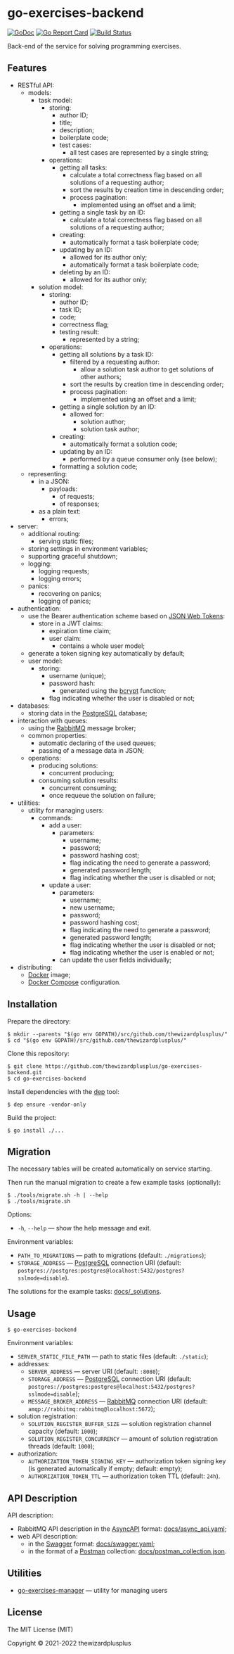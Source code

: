 # go-exercises-backend

[![GoDoc](https://godoc.org/github.com/thewizardplusplus/go-exercises-backend?status.svg)](https://godoc.org/github.com/thewizardplusplus/go-exercises-backend)
[![Go Report Card](https://goreportcard.com/badge/github.com/thewizardplusplus/go-exercises-backend)](https://goreportcard.com/report/github.com/thewizardplusplus/go-exercises-backend)
[![Build Status](https://app.travis-ci.com/thewizardplusplus/go-exercises-backend.svg?branch=master)](https://app.travis-ci.com/thewizardplusplus/go-exercises-backend)

Back-end of the service for solving programming exercises.

## Features

- RESTful API:
  - models:
    - task model:
      - storing:
        - author ID;
        - title;
        - description;
        - boilerplate code;
        - test cases:
          - all test cases are represented by a single string;
      - operations:
        - getting all tasks:
          - calculate a total correctness flag based on all solutions of a requesting author;
          - sort the results by creation time in descending order;
          - process pagination:
            - implemented using an offset and a limit;
        - getting a single task by an ID:
          - calculate a total correctness flag based on all solutions of a requesting author;
        - creating:
          - automatically format a task boilerplate code;
        - updating by an ID:
          - allowed for its author only;
          - automatically format a task boilerplate code;
        - deleting by an ID:
          - allowed for its author only;
    - solution model:
      - storing:
        - author ID;
        - task ID;
        - code;
        - correctness flag;
        - testing result:
          - represented by a string;
      - operations:
        - getting all solutions by a task ID:
          - filtered by a requesting author:
            - allow a solution task author to get solutions of other authors;
          - sort the results by creation time in descending order;
          - process pagination:
            - implemented using an offset and a limit;
        - getting a single solution by an ID:
          - allowed for:
            - solution author;
            - solution task author;
        - creating:
          - automatically format a solution code;
        - updating by an ID:
          - performed by a queue consumer only (see below);
        - formatting a solution code;
  - representing:
    - in a JSON:
      - payloads:
        - of requests;
        - of responses;
    - as a plain text:
      - errors;
- server:
  - additional routing:
    - serving static files;
  - storing settings in environment variables;
  - supporting graceful shutdown;
  - logging:
    - logging requests;
    - logging errors;
  - panics:
    - recovering on panics;
    - logging of panics;
- authentication:
  - use the Bearer authentication scheme based on [JSON Web Tokens](https://jwt.io/):
    - store in a JWT claims:
      - expiration time claim;
      - user claim:
        - contains a whole user model;
  - generate a token signing key automatically by default;
  - user model:
    - storing:
      - username (unique);
      - password hash:
        - generated using the [bcrypt](https://en.wikipedia.org/wiki/Bcrypt) function;
      - flag indicating whether the user is disabled or not;
- databases:
  - storing data in the [PostgreSQL](https://www.postgresql.org/) database;
- interaction with queues:
  - using the [RabbitMQ](https://www.rabbitmq.com/) message broker;
  - common properties:
    - automatic declaring of the used queues;
    - passing of a message data in JSON;
  - operations:
    - producing solutions:
      - concurrent producing;
    - consuming solution results:
      - concurrent consuming;
      - once requeue the solution on failure;
- utilities:
  - utility for managing users:
    - commands:
      - add a user:
        - parameters:
          - username;
          - password;
          - password hashing cost;
          - flag indicating the need to generate a password;
          - generated password length;
          - flag indicating whether the user is disabled or not;
      - update a user:
        - parameters:
          - username;
          - new username;
          - password;
          - password hashing cost;
          - flag indicating the need to generate a password;
          - generated password length;
          - flag indicating whether the user is disabled or not;
          - flag indicating whether the user is enabled or not;
        - can update the user fields individually;
- distributing:
  - [Docker](https://www.docker.com/) image;
  - [Docker Compose](https://docs.docker.com/compose/) configuration.

## Installation

Prepare the directory:

```
$ mkdir --parents "$(go env GOPATH)/src/github.com/thewizardplusplus/"
$ cd "$(go env GOPATH)/src/github.com/thewizardplusplus/"
```

Clone this repository:

```
$ git clone https://github.com/thewizardplusplus/go-exercises-backend.git
$ cd go-exercises-backend
```

Install dependencies with the [dep](https://golang.github.io/dep/) tool:

```
$ dep ensure -vendor-only
```

Build the project:

```
$ go install ./...
```

## Migration

The necessary tables will be created automatically on service starting.

Then run the manual migration to create a few example tasks (optionally):

```
$ ./tools/migrate.sh -h | --help
$ ./tools/migrate.sh
```

Options:

- `-h`, `--help` &mdash; show the help message and exit.

Environment variables:

- `PATH_TO_MIGRATIONS` &mdash; path to migrations (default: `./migrations`);
- `STORAGE_ADDRESS` &mdash; [PostgreSQL](https://www.postgresql.org/) connection URI (default: `postgres://postgres:postgres@localhost:5432/postgres?sslmode=disable`).

The solutions for the example tasks: [docs/\_solutions](docs/_solutions).

## Usage

```
$ go-exercises-backend
```

Environment variables:

- `SERVER_STATIC_FILE_PATH` &mdash; path to static files (default: `./static`);
- addresses:
  - `SERVER_ADDRESS` &mdash; server URI (default: `:8080`);
  - `STORAGE_ADDRESS` &mdash; [PostgreSQL](https://www.postgresql.org/) connection URI (default: `postgres://postgres:postgres@localhost:5432/postgres?sslmode=disable`);
  - `MESSAGE_BROKER_ADDRESS` &mdash; [RabbitMQ](https://www.rabbitmq.com/) connection URI (default: `amqp://rabbitmq:rabbitmq@localhost:5672`);
- solution registration:
  - `SOLUTION_REGISTER_BUFFER_SIZE` &mdash; solution registration channel capacity (default: `1000`);
  - `SOLUTION_REGISTER_CONCURRENCY` &mdash; amount of solution registration threads (default: `1000`);
- authorization:
  - `AUTHORIZATION_TOKEN_SIGNING_KEY` &mdash; authorization token signing key (is generated automatically if empty; default: empty);
  - `AUTHORIZATION_TOKEN_TTL` &mdash; authorization token TTL (default: `24h`).

## API Description

API description:

- RabbitMQ API description in the [AsyncAPI](https://www.asyncapi.com/) format: [docs/async_api.yaml](docs/async_api.yaml);
- web API description:
  - in the [Swagger](http://swagger.io/) format: [docs/swagger.yaml](docs/swagger.yaml);
  - in the format of a [Postman](https://www.postman.com/) collection: [docs/postman_collection.json](docs/postman_collection.json).

## Utilities

- [go-exercises-manager](cmd/go-exercises-manager) &mdash; utility for managing users

## License

The MIT License (MIT)

Copyright &copy; 2021-2022 thewizardplusplus
